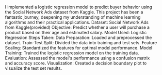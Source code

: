 I implemented a logistic regression model to predict buyer behavior using the Social Network Ads dataset from Kaggle.
This project has been a fantastic journey, deepening my understanding of machine learning algorithms and their practical applications.
Dataset: Social Network Ads from Kaggle(provided)
Objective: Predict whether a user will purchase a product based on their age and estimated salary.
Model Used: Logistic Regression
Steps Taken:
Data Preparation: Loaded and preprocessed the dataset.
Train-Test Split: Divided the data into training and test sets.
Feature Scaling: Standardized the features for optimal model performance.
Model Training: Trained the logistic regression model on the training data.
Evaluation: Assessed the model's performance using a confusion matrix and accuracy score.
Visualization: Created a decision boundary plot to visualize the test set results.
